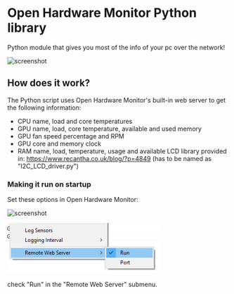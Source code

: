 # Open Hardware Monitor Python library
Python module that gives you most of the info of your pc over the network!

![screenshot](images/lcd.gif?raw=true)

## How does it work?

The Python script uses Open Hardware Monitor's built-in web server to get the following information:

* CPU name, load and core temperatures
* GPU name, load, core temperature, available and used memory
* GPU fan speed percentage and RPM
* GPU core and memory clock
* RAM name, load, temperature, usage and available
LCD library provided in: https://www.recantha.co.uk/blog/?p=4849 (has to be named as "I2C_LCD_driver.py")

### Making it run on startup
Set these options in Open Hardware Monitor:

![screenshot](images/ohm_options.png?raw=true)

![screenshot](images/OHWserver.png?raw=true)

check "Run" in the "Remote Web Server" submenu.
